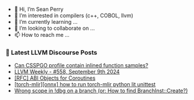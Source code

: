 - 👋 Hi, I’m Sean Perry
- 👀 I’m interested in compilers (c++, COBOL, llvm)
- 🌱 I’m currently learning ...
- 💞️ I’m looking to collaborate on ...
- 📫 How to reach me ...

<!---
s66perry/s66perry is a ✨ special ✨ repository because its `README.md` (this file) appears on your GitHub profile.
You can click the Preview link to take a look at your changes.
--->
### 📕 Latest LLVM Discourse Posts

<!-- DISCOURSE-LLVM:START -->
- [Can CSSPGO profile contain inlined function samples?](https://discourse.llvm.org/t/can-csspgo-profile-contain-inlined-function-samples/80509#post_6)
- [LLVM Weekly - #558, September 9th 2024](https://discourse.llvm.org/t/llvm-weekly-558-september-9th-2024/81150#post_1)
- [[RFC] ABI Objects for Coroutines](https://discourse.llvm.org/t/rfc-abi-objects-for-coroutines/81057#post_3)
- [[torch-mlir][onnx] how to run torch-mlir python lit unittest](https://discourse.llvm.org/t/torch-mlir-onnx-how-to-run-torch-mlir-python-lit-unittest/81144#post_2)
- [Wrong scope in !dbg on a branch &lpar;or: How to find BranchInst::Create?&rpar;](https://discourse.llvm.org/t/wrong-scope-in-dbg-on-a-branch-or-how-to-find-branchinst-create/81112#post_3)
<!-- DISCOURSE-LLVM:END -->
